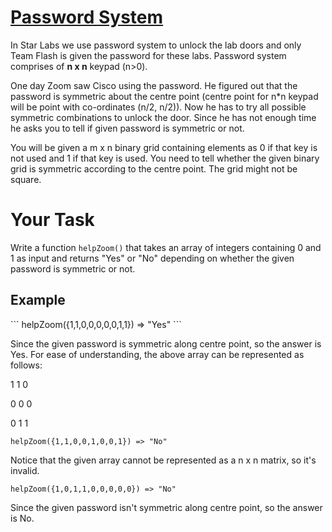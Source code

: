 # [Password System](https://www.codewars.com/kata/password-system "https://www.codewars.com/kata/57a23e3753ba332b8e0008da")

<p>In Star Labs we use password system to unlock the lab doors and only Team Flash is given the password for these labs. Password system comprises of <b>n x n</b> keypad (n>0).</p>
<p>One day Zoom saw Cisco using the password. He figured out that the password is symmetric about the centre point (centre point for n*n keypad will be point with co-ordinates (n/2, n/2)). Now he has to try all possible symmetric combinations to unlock the door. Since he has not enough time he asks you to tell if given password is symmetric or not.</p>
<p>You will be given a m x n binary grid containing elements as 0 if that key is not used and 1 if that key is used. You need to tell whether the given binary grid is symmetric according to the centre point. The grid might not be square.</p>

<h1>Your Task</h1>

Write a function ```helpZoom()``` that takes an array of integers containing 0 and 1 as input and returns "Yes" or "No" depending on whether the given password is symmetric or not.

<h2>Example</h2>
```
helpZoom({1,1,0,0,0,0,0,1,1}) => "Yes"
```

Since the given password is symmetric along centre point, so the answer is Yes. For ease of understanding, the above array can be represented as follows:

<p>1  1  0</p>
<p>0  0  0</p>
<p>0  1  1</p>

```
helpZoom({1,1,0,0,1,0,0,1}) => "No" 
```

Notice that the given array cannot be represented as a n x n matrix, so it's invalid.
```
helpZoom({1,0,1,1,0,0,0,0,0}) => "No" 
```

Since the given password isn't symmetric along centre point, so the answer is No.